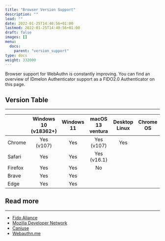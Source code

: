 ```yaml
---
title: "Browser Version Support"
description: ""
lead: ""
date: 2022-01-25T14:40:56+01:00
lastmod: 2022-01-25T14:40:56+01:00
draft: false
images: []
menu:
  docs:
    parent: "version_support"
type: docs
weight: 332000
---
```


Browser support for WebAuthn is constantly improving. You can find an overview of IDmelon Authenticator support as a
FIDO2.0 Authenticator on this page.

## Version Table

---

|         | Windows 10<br/>(v18362+) | Windows 11 | macOS 13 ventura | Desktop Linux | Chrome OS |
|---------|:------------------------:|:----------:|:----------------:|:-------------:|:---------:|
| Chrome  |      Yes<br/>(v107)      |    Yes     |  Yes<br/>(v107)  |      Yes      |           |
| Safari  |           Yes            |    Yes     | Yes<br/>(v16.1)  |               |           |
| Firefox |           Yes            |    Yes     |        No        |               |           |
| Brave   |           Yes            |    Yes     |                  |               |           |
| Edge    |           Yes            |    Yes     |                  |               |           |

## Read more

---

- [Fido Aliance](https://fidoalliance.org/fido2/fido2-web-authentication-webauthn)
- [Mozilla Developer Network](https://developer.mozilla.org/en-US/docs/Web/API/Web_Authentication_API#authenticatorresponse)
- [Caniuse](https://caniuse.com/?search=webauthn)
- [Webauthn.me](https://webauthn.me/browser-support)
